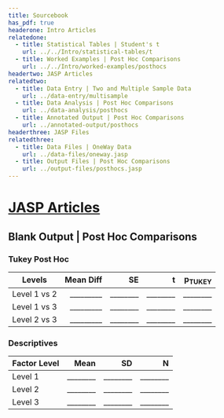 ```yaml
---
title: Sourcebook
has_pdf: true
headerone: Intro Articles
relatedone:
  - title: Statistical Tables | Student's t
    url: ../../Intro/statistical-tables/t
  - title: Worked Examples | Post Hoc Comparisons
    url: ../../Intro/worked-examples/posthocs
headertwo: JASP Articles
relatedtwo:
  - title: Data Entry | Two and Multiple Sample Data
    url: ../data-entry/multisample
  - title: Data Analysis | Post Hoc Comparisons
    url: ../data-analysis/posthocs
  - title: Annotated Output | Post Hoc Comparisons
    url: ../annotated-output/posthocs
headerthree: JASP Files
relatedthree:
  - title: Data Files | OneWay Data
    url: ../data-files/oneway.jasp
  - title: Output Files | Post Hoc Comparisons
    url: ../output-files/posthocs.jasp
---
```


# [JASP Articles](../index.md)

## Blank Output | Post Hoc Comparisons

### Tukey Post Hoc

| Levels       | Mean Diff | SE   | t     | p<sub>TUKEY</sub> |
|--------------|----------:|-----:|------:|------------------:|
| Level 1 vs 2 | _________ | ________ | ________ |            ________ |
| Level 1 vs 3 | _________ | ________ | ________ |            ________ |
| Level 2 vs 3 | _________ | ________ | ________ |            ________ |

### Descriptives

| Factor Level | Mean | SD   | N   |
|--------------|-----:|-----:|----:|
| Level 1      | ________ | ________ | ________ |
| Level 2      | ________ | ________ | ________ |
| Level 3      | ________ | ________ | ________ |
